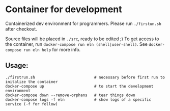 # Container for development

Containerized dev environment for programmers.
Please run `./firstun.sh` after checkout.

Source files will be placed in `./src`, ready to be edited ;)
To get access to the container, run `docker-compose run eln (shell|user-shell)`.
See `docker-compose run eln help` for more info.

## Usage:

```
./firstrun.sh                          # necessary before first run to initalize the container
docker-compose up                      # to start the development environment
docker-compose down --remove-orphans   # tear things down
docker-compose logs -f eln             # show logs of a specific service (-f for follow)
```
